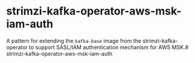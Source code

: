 # strimzi-kafka-operator-aws-msk-iam-auth

A pattern for extending the `kafka-base` image from the strimzi-kafka-operator to support SASL/IAM authentication mechanism for AWS MSK.# strimzi-kafka-operator-aws-msk-iam-auth
